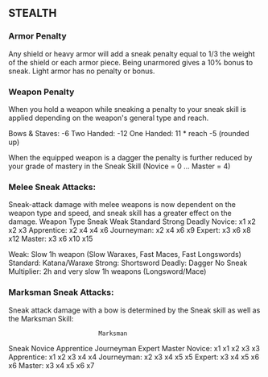 ## STEALTH

### Armor Penalty
Any shield or heavy armor will add a sneak penalty equal to 1/3 the weight of the shield or each armor piece. Being unarmored gives a 10% bonus to sneak. Light armor has no penalty or bonus.

### Weapon Penalty
When you hold a weapon while sneaking a penalty to your sneak skill is applied depending on the weapon's general type and reach.

Bows & Staves: -6
Two Handed:  -12
One Handed: 11 * reach -5 (rounded up)

When the equipped weapon is a dagger the penalty is further reduced by your grade of mastery in the Sneak Skill
(Novice = 0 ... Master = 4)

### Melee Sneak Attacks:
Sneak-attack damage with melee weapons is now dependent on the weapon type and speed, and sneak skill has a greater effect on the damage.
                           Weapon Type
Sneak              Weak Standard Strong Deadly
Novice:            x1    x2      x2      x3
Apprentice:        x2    x4      x4      x6
Journeyman:        x2    x4      x6      x9
Expert:            x3    x6      x8      x12
Master:            x3    x6      x10     x15 

Weak: Slow 1h weapon (Slow Waraxes, Fast Maces, Fast Longswords)
Standard: Katana/Waraxe
Strong: Shortsword
Deadly: Dagger
No Sneak Multiplier: 2h and very slow 1h weapons (Longsword/Mace)

### Marksman Sneak Attacks:
Sneak attack damage with a bow is determined by the Sneak skill
as well as the Marksman Skill:

                             Marksman
Sneak                Novice Apprentice Journeyman Expert Master
Novice:               x1     x1         x2         x3     x3
Apprentice:           x1     x2         x3         x4     x4
Journeyman:           x2     x3         x4         x5     x5
Expert:               x3     x4         x5         x6     x6
Master:               x3     x4         x5         x6     x7
